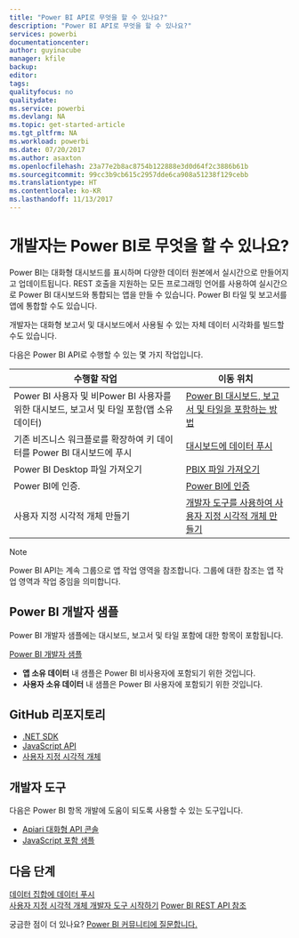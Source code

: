 ```yaml
---
title: "Power BI API로 무엇을 할 수 있나요?"
description: "Power BI API로 무엇을 할 수 있나요?"
services: powerbi
documentationcenter: 
author: guyinacube
manager: kfile
backup: 
editor: 
tags: 
qualityfocus: no
qualitydate: 
ms.service: powerbi
ms.devlang: NA
ms.topic: get-started-article
ms.tgt_pltfrm: NA
ms.workload: powerbi
ms.date: 07/20/2017
ms.author: asaxton
ms.openlocfilehash: 23a77e2b8ac8754b122888e3d0d64f2c3886b61b
ms.sourcegitcommit: 99cc3b9cb615c2957dde6ca908a51238f129cebb
ms.translationtype: HT
ms.contentlocale: ko-KR
ms.lasthandoff: 11/13/2017
---
```

# <a name="what-can-developers-do-with-power-bi"></a>개발자는 Power BI로 무엇을 할 수 있나요?
Power BI는 대화형 대시보드를 표시하며 다양한 데이터 원본에서 실시간으로 만들어지고 업데이트됩니다. REST 호출을 지원하는 모든 프로그래밍 언어를 사용하여 실시간으로 Power BI 대시보드와 통합되는 앱을 만들 수 있습니다. Power BI 타일 및 보고서를 앱에 통합할 수도 있습니다.

개발자는 대화형 보고서 및 대시보드에서 사용될 수 있는 자체 데이터 시각화를 빌드할 수도 있습니다. 

다음은 Power BI API로 수행할 수 있는 몇 가지 작업입니다.

| **수행할 작업** | **이동 위치** |
| --- | --- |
| Power BI 사용자 및 비Power BI 사용자를 위한 대시보드, 보고서 및 타일 포함(앱 소유 데이터) |[Power BI 대시보드, 보고서 및 타일을 포함하는 방법](embedding-content.md) |
| 기존 비즈니스 워크플로를 확장하여 키 데이터를 Power BI 대시보드에 푸시 |[대시보드에 데이터 푸시](walkthrough-push-data.md) |
| Power BI Desktop 파일 가져오기 |[PBIX 파일 가져오기](https://msdn.microsoft.com/library/mt243837.aspx) |
| Power BI에 인증. |[Power BI에 인증](get-azuread-access-token.md) |
| 사용자 지정 시각적 개체 만들기 |[개발자 도구를 사용하여 사용자 지정 시각적 개체 만들기](../service-custom-visuals-getting-started-with-developer-tools.md) |

> [!NOTE]
> Power BI API는 계속 그룹으로 앱 작업 영역을 참조합니다. 그룹에 대한 참조는 앱 작업 영역과 작업 중임을 의미합니다.
> 
> 

## <a name="power-bi-developer-samples"></a>Power BI 개발자 샘플
Power BI 개발자 샘플에는 대시보드, 보고서 및 타일 포함에 대한 항목이 포함됩니다.

[Power BI 개발자 샘플](https://github.com/Microsoft/PowerBI-Developer-Samples)

* **앱 소유 데이터** 내 샘플은 Power BI 비사용자에 포함되기 위한 것입니다.
* **사용자 소유 데이터** 내 샘플은 Power BI 사용자에 포함되기 위한 것입니다.

## <a name="github-repositories"></a>GitHub 리포지토리
* [.NET SDK](https://github.com/Microsoft/PowerBI-CSharp)
* [JavaScript API](https://github.com/Microsoft/PowerBI-JavaScript)
* [사용자 지정 시각적 개체](https://github.com/Microsoft/PowerBI-visuals)

## <a name="developer-tools"></a>개발자 도구
다음은 Power BI 항목 개발에 도움이 되도록 사용할 수 있는 도구입니다.

* [Apiari 대화형 API 콘솔](http://docs.powerbi.apiary.io/)
* [JavaScript 포함 샘플](https://microsoft.github.io/PowerBI-JavaScript/demo)

## <a name="next-steps"></a>다음 단계
[데이터 집합에 데이터 푸시](walkthrough-push-data.md)  
[사용자 지정 시각적 개체 개발자 도구 시작하기](../service-custom-visuals-getting-started-with-developer-tools.md) 
[Power BI REST API 참조](https://msdn.microsoft.com/library/mt147898.aspx)  

궁금한 점이 더 있나요? [Power BI 커뮤니티에 질문합니다.](http://community.powerbi.com/)

